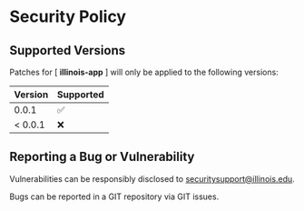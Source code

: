 # Security Policy

## Supported Versions

Patches for [ **illinois-app** ] will only be applied to the following versions:

| Version | Supported |
| ------- | ------------------ |
| 0.0.1 | :white_check_mark: |
| < 0.0.1 | :x: |

## Reporting a Bug or Vulnerability

Vulnerabilities can be responsibly disclosed to [securitysupport@illinois.edu](mailto:securitysupport@illinois.edu).

Bugs can be reported in a GIT repository via GIT issues.